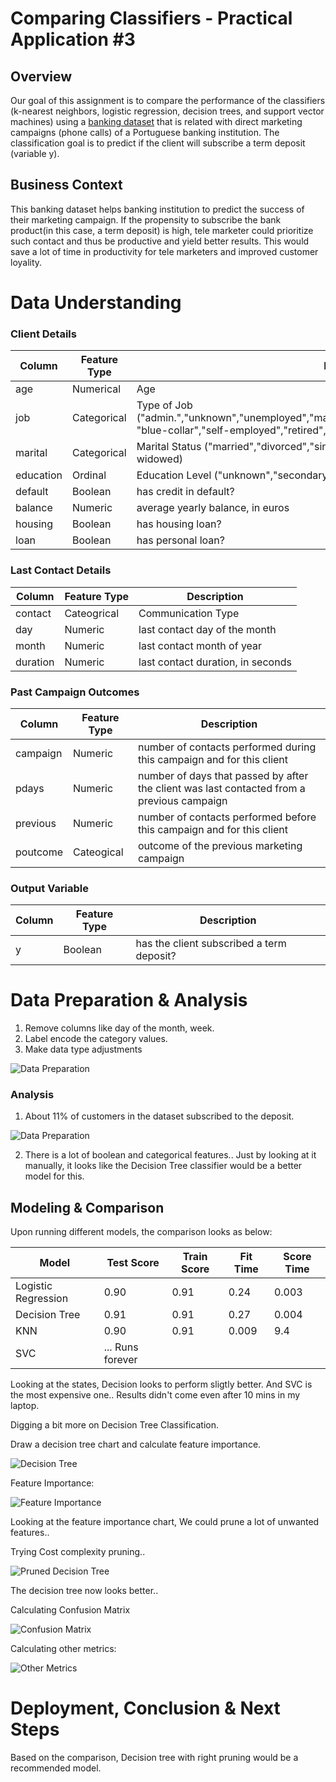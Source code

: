 # Comparing Classifiers - Practical Application #3

## Overview

Our goal of this assignment is to compare the performance of the classifiers (k-nearest neighbors, logistic regression, decision trees, and support vector machines) using a [banking dataset](https://archive.ics.uci.edu/dataset/222/bank+marketing) that is related with direct marketing campaigns (phone calls) of a Portuguese banking institution. The classification goal is to predict if the client will subscribe a term deposit (variable y).

## Business Context

This banking dataset helps banking institution to predict the success of their marketing campaign. If the propensity to subscribe the bank product(in this case, a term deposit) is high, tele marketer could prioritize such contact  and thus be productive and yield better results. This would save a lot of time in productivity for tele marketers and improved customer loyality. 

# Data Understanding

### Client Details

| Column      | Feature Type | Description
| ----------- | ----------- | -----------
| age      | Numerical       | Age
| job   |  Categorical | Type of Job ("admin.","unknown","unemployed","management","housemaid","entrepreneur","student", "blue-collar","self-employed","retired","technician","services")  
| marital   |  Categorical | Marital Status ("married","divorced","single"; note: "divorced" means divorced or widowed)
| education   |  Ordinal | Education Level ("unknown","secondary","primary","tertiary")
| default   |  Boolean | has credit in default?
| balance   |  Numeric | average yearly balance, in euros
| housing   |  Boolean | has housing loan? 
| loan   |  Boolean | has personal loan? 

### Last Contact Details
| Column      | Feature Type | Description
| ----------- | ----------- | -----------
| contact      | Cateogrical       | Communication Type
| day   |  Numeric | last contact day of the month
| month   |  Numeric | last contact month of year
| duration   |  Numeric | last contact duration, in seconds

### Past Campaign Outcomes
| Column      | Feature Type | Description
| ----------- | ----------- | -----------
| campaign      | Numeric       | number of contacts performed during this campaign and for this client
| pdays   |  Numeric | number of days that passed by after the client was last contacted from a previous campaign
| previous   |  Numeric | number of contacts performed before this campaign and for this client
| poutcome   |  Cateogical | outcome of the previous marketing campaign

### Output Variable 

| Column      | Feature Type | Description
| ----------- | ----------- | -----------
| y      | Boolean       | has the client subscribed a term deposit? 

# Data Preparation & Analysis

1. Remove columns like day of the month, week.
2. Label encode the category values.
3. Make data type adjustments

![Data Preparation](images/Data_Prep.png)

### Analysis

1. About 11% of customers in the dataset subscribed to the deposit.

![Data Preparation](images/Acceptance_Proportions.png)

2. There is a lot of boolean and categorical features.. Just by looking at it manually, it looks like the Decision Tree classifier would be a better model for this.

## Modeling & Comparison

Upon running different models, the comparison looks as below:

| Model | Test Score | Train Score | Fit Time | Score Time
| ----- | ---------- | ----------- | -------- | ----------
| Logistic Regression | 0.90 | 0.91 | 0.24 | 0.003
| Decision Tree | 0.91 | 0.91 | 0.27 | 0.004
| KNN | 0.90 | 0.91 | 0.009 | 9.4
| SVC | ... Runs forever |

Looking at the states, Decision looks to perform sligtly better. And SVC is the most expensive one.. Results didn't come even after 10 mins in my laptop.

Digging a bit more on Decision Tree Classification.

Draw a decision tree chart and calculate feature importance.

![Decision Tree](images/decision_tree.png)

Feature Importance:

![Feature Importance](images/feature_importance.png)

Looking at the feature importance chart, We could prune a lot of unwanted features..

Trying Cost complexity pruning..

![Pruned Decision Tree](images/decision_tree_pruned.png)

The decision tree now looks better..

Calculating Confusion Matrix

![Confusion Matrix](images/confusion_matrix.png)

Calculating other metrics:

![Other Metrics](images/Other_metrics.png)

# Deployment, Conclusion & Next Steps

Based on the comparison, Decision tree with right pruning would be a recommended model. 


